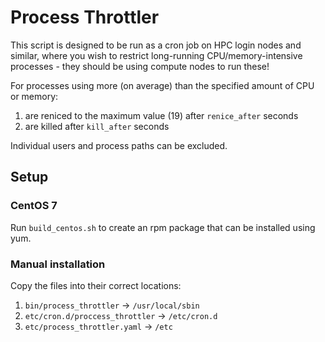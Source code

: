 # Process Throttler

This script is designed to be run as a cron job on HPC login nodes and similar, where you wish to restrict long-running CPU/memory-intensive processes - they should be using compute nodes to run these!

For processes using more (on average) than the specified amount of CPU or memory:

1. are reniced to the maximum value (19) after `renice_after` seconds
2. are killed after `kill_after` seconds

Individual users and process paths can be excluded.

## Setup

### CentOS 7

Run `build_centos.sh` to create an rpm package that can be installed using yum.

### Manual installation

Copy the files into their correct locations:

1. `bin/process_throttler` -> `/usr/local/sbin`
2. `etc/cron.d/proccess_throttler` -> `/etc/cron.d`
3. `etc/process_throttler.yaml` -> `/etc`
